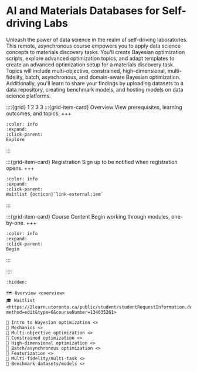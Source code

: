 

<!--- WARNING: THIS IS AN AUTO-GENERATED FILE. DO NOT EDIT DIRECTLY. Instead,
edit in docs/course-data.yaml and run the `scripts/generate_overviews.py` file
or modify src/ac_microcourses/index.md.jinja. --->
# AI and Materials Databases for Self-driving Labs

Unleash the power of data science in the realm of self-driving laboratories. This remote, asynchronous course empowers you to apply data science concepts to materials discovery tasks. You'll create Bayesian optimization scripts, explore advanced optimization topics, and adapt templates to create an advanced optimization setup for a materials discovery task. Topics will include multi-objective, constrained, high-dimensional, multi-fidelity, batch, asynchronous, and domain-aware Bayesian optimization. Additionally, you'll learn to share your findings by uploading datasets to a data repository, creating benchmark models, and hosting models on data science platforms.

::::{grid} 1 2 3 3
:::{grid-item-card}  Overview
View prerequisites, learning outcomes, and topics.
+++
```{button-ref} overview
:color: info
:expand:
:click-parent:
Explore
```
:::

:::{grid-item-card}  Registration
Sign up to be notified when registration opens.
+++
```{button-link} https://2learn.utoronto.ca/public/student/studentRequestInformation.do?method=edit&type=0&courseNumber=134035261
:color: info
:expand:
:click-parent:
Waitlist {octicon}`link-external;1em`
```

:::

:::{grid-item-card}  Course Content
Begin working through modules, one-by-one.
+++
```{button-ref} 2.0-orientation
:color: info
:expand:
:click-parent:
Begin
```
:::

::::


```{toctree}
:hidden:

🗺️ Overview <overview>
🎓 Waitlist <https://2learn.utoronto.ca/public/student/studentRequestInformation.do?method=edit&type=0&courseNumber=134035261>

🧩 Intro to Bayesian optimization <>
🧩 Mechanics <>
🧩 Multi-objective optimization <>
🧩 Constrained optimization <>
🧩 High-dimensional optimization <>
🧩 Batch/asynchronous optimization <>
🧩 Featurization <>
🧩 Multi-fidelity/multi-task <>
🧩 Benchmark datasets/models <>
```
